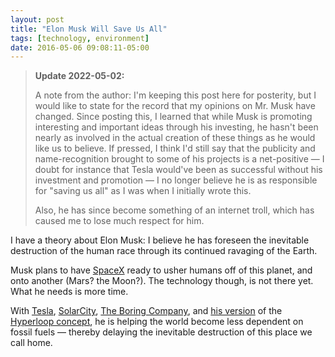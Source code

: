 ```yaml
---
layout: post
title: "Elon Musk Will Save Us All"
tags: [technology, environment]
date: 2016-05-06 09:08:11-05:00
---
```


> **Update 2022-05-02:**
>
> A note from the author: I'm keeping this post here for posterity, but I would like to state for the record that my opinions on Mr. Musk have changed. Since posting this, I learned that while Musk is promoting interesting and important ideas through his investing, he hasn't been nearly as involved in the actual creation of these things as he would like us to believe. If pressed, I think I'd still say that the publicity and name-recognition brought to some of his projects is a net-positive — I doubt for instance that Tesla would've been as successful without his investment and promotion — I no longer believe he is as responsible for "saving us all" as I was when I initially wrote this.
>
> Also, he has since become something of an internet troll, which has caused me to lose much respect for him.

I have a theory about Elon Musk: I believe he has foreseen the inevitable destruction of the human race through its continued ravaging of the Earth.

Musk plans to have [SpaceX](http://www.spacex.com "SpaceX") ready to usher humans off of this planet, and onto another (Mars? the Moon?). The technology though, is not there yet. What he needs is more time.

With [Tesla](https://www.tesla.com "Tesla"), [SolarCity](http://www.solarcity.com "SolarCity"), [The Boring Company](https://www.boringcompany.com "The Boring Company"), and [his version](http://www.spacex.com/hyperloop "Hyperloop \| SpaceX") of the [Hyperloop concept](https://en.wikipedia.org/wiki/Hyperloop "Hyperloop - Wikipedia"), he is helping the world become less dependent on fossil fuels —  thereby delaying the inevitable destruction of this place we call home.

